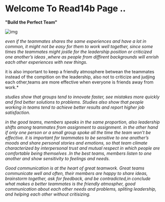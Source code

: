 
# Welcome To Read14b Page ..

**"Build the Perfect Team"** 

![img](https://thumbs.dreamstime.com/z/banner-team-building-concept-keywords-icons-91461524.jpg)

*even if the teammates shares the same experiences and have a lot in common, it might not be easy for them to work well together, since some times the teammates might jostle for the leadership position or criticized one another’s ideas ,where as people from diffirent backgrounds will enrish each other experiences with new things.*

it is also important to keep a friendly atmosphere betwean the teammates instead of the compition on the leadership, also not to criticize and judjing each other,teams are more effective when everyone is friends away from work.*

*studies show that groups tend to innovate faster, see mistakes more quickly and find better solutions to problems. Studies also show that people working in teams tend to achieve better results and report higher job satisfaction.*

*in the good teams, members speaks in the same proportion, also leadership shifts among teammates from assignment to assignment. in the other hand if only one person or a small group spoke all the time the team won’t be effective. it is important for teammates to be sensitive to one another’s moods and share personal stories and emotions, so that team climate characterized by interpersonal trust and mutual respect in which people are comfortable being themselves .In the best teams, members listen to one another and show sensitivity to feelings and needs.*

*Good communication is at the heart of great teamwork. Great teams communicate well and often, their members are happy to share ideas, brainstorm together, ask for feedback, and be contradicted,in conclude what makes a better teammates is the friendly atmospher, good communication about each other needs and problems, spliting leadership, and helping each other without critisizing.*
